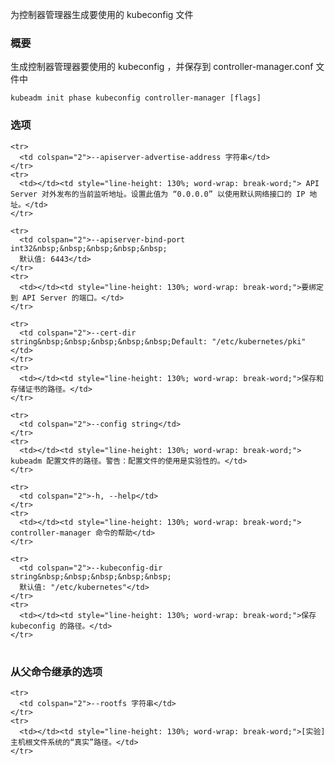 
<!-- Generates a kubeconfig file for the controller manager to use -->
为控制器管理器生成要使用的 kubeconfig 文件

<!-- ### Synopsis -->
### 概要


<!-- Generates the kubeconfig file for the controller manager to use and saves it to controller-manager.conf file -->
生成控制器管理器要使用的 kubeconfig ，并保存到 controller-manager.conf 文件中

```
kubeadm init phase kubeconfig controller-manager [flags]
```

<!-- ### Options -->
### 选项

<table style="width: 100%; table-layout: fixed;">
  <colgroup>
    <col span="1" style="width: 10px;" />
    <col span="1" />
  </colgroup>
  <tbody>

<!--     <tr>
      <td colspan="2">--apiserver-advertise-address string</td>
    </tr>
    <tr>
      <td></td><td style="line-height: 130%; word-wrap: break-word;">The IP address the API Server will advertise it's listening on. Specify '0.0.0.0' to use the address of the default network interface.</td>
    </tr> -->
    <tr>
      <td colspan="2">--apiserver-advertise-address 字符串</td>
    </tr>
    <tr>
      <td></td><td style="line-height: 130%; word-wrap: break-word;"> API Server 对外发布的当前监听地址。设置此值为 “0.0.0.0” 以使用默认网络接口的 IP 地址。</td>
    </tr>

<!--     <tr>
      <td colspan="2">--apiserver-bind-port int32&nbsp;&nbsp;&nbsp;&nbsp;&nbsp;Default: 6443</td>
    </tr>
    <tr>
      <td></td><td style="line-height: 130%; word-wrap: break-word;">Port for the API Server to bind to.</td>
    </tr> -->
    <tr>
      <td colspan="2">--apiserver-bind-port int32&nbsp;&nbsp;&nbsp;&nbsp;&nbsp;
      默认值: 6443</td>
    </tr>
    <tr>
      <td></td><td style="line-height: 130%; word-wrap: break-word;">要绑定到 API Server 的端口。</td>
    </tr>


<!--     <tr>
      <td colspan="2">--cert-dir string&nbsp;&nbsp;&nbsp;&nbsp;&nbsp;Default: "/etc/kubernetes/pki"</td>
    </tr>
    <tr>
      <td></td><td style="line-height: 130%; word-wrap: break-word;">The path where to save and store the certificates.</td>
    </tr> -->
    <tr>
      <td colspan="2">--cert-dir string&nbsp;&nbsp;&nbsp;&nbsp;&nbsp;Default: "/etc/kubernetes/pki"</td>
    </tr>
    <tr>
      <td></td><td style="line-height: 130%; word-wrap: break-word;">保存和存储证书的路径。</td>
    </tr>

<!--     <tr>
      <td colspan="2">--config string</td>
    </tr>
    <tr>
      <td></td><td style="line-height: 130%; word-wrap: break-word;">Path to kubeadm config file. WARNING: Usage of a configuration file is experimental.</td>
    </tr> -->
    <tr>
      <td colspan="2">--config string</td>
    </tr>
    <tr>
      <td></td><td style="line-height: 130%; word-wrap: break-word;"> kubeadm 配置文件的路径。警告：配置文件的使用是实验性的。</td>
    </tr>

<!--     <tr>
      <td colspan="2">-h, --help</td>
    </tr>
    <tr>
      <td></td><td style="line-height: 130%; word-wrap: break-word;">help for controller-manager</td>
    </tr> -->
    <tr>
      <td colspan="2">-h, --help</td>
    </tr>
    <tr>
      <td></td><td style="line-height: 130%; word-wrap: break-word;"> controller-manager 命令的帮助</td>
    </tr>

<!--     <tr>
      <td colspan="2">--kubeconfig-dir string&nbsp;&nbsp;&nbsp;&nbsp;&nbsp;Default: "/etc/kubernetes"</td>
    </tr>
    <tr>
      <td></td><td style="line-height: 130%; word-wrap: break-word;">The path where to save the kubeconfig file.</td>
    </tr> -->
    <tr>
      <td colspan="2">--kubeconfig-dir string&nbsp;&nbsp;&nbsp;&nbsp;&nbsp;
      默认值: "/etc/kubernetes"</td>
    </tr>
    <tr>
      <td></td><td style="line-height: 130%; word-wrap: break-word;">保存 kubeconfig 的路径。</td>
    </tr>

  </tbody>
</table>



<!-- ### Options inherited from parent commands -->
### 从父命令继承的选项

<table style="width: 100%; table-layout: fixed;">
  <colgroup>
    <col span="1" style="width: 10px;" />
    <col span="1" />
  </colgroup>
  <tbody>

<!--     <tr>
      <td colspan="2">--rootfs string</td>
    </tr>
    <tr>
      <td></td><td style="line-height: 130%; word-wrap: break-word;">[EXPERIMENTAL] The path to the 'real' host root filesystem.</td>
    </tr> -->
    <tr>
      <td colspan="2">--rootfs 字符串</td>
    </tr>
    <tr>
      <td></td><td style="line-height: 130%; word-wrap: break-word;">[实验] 主机根文件系统的“真实”路径。</td>
    </tr>

  </tbody>
</table>




